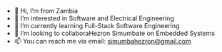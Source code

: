 - 👋 Hi, I’m  from Zambia 
- 👀 I’m interested in Software and Electrical Engineering 
- 🌱 I’m currently learning Full-Stack Software Engineering 
- 💞️ I’m looking to collaboraHezron Simumbate on Embedded Systems 
- 📫 You can reach me via email: simumbahezron@gmail.com


